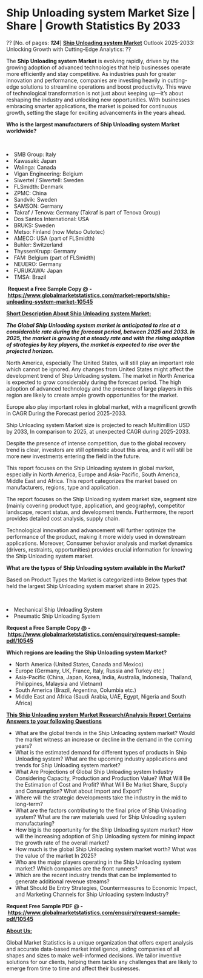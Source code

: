 <H1>Ship Unloading system Market Size | Share | Growth Statistics By 2033</H1><p>?? [No. of pages:&nbsp;<strong><em>124</em></strong>]&nbsp;<strong><a href="https://www.globalmarketstatistics.com/market-reports/ship-unloading-system-market-10545">Ship Unloading system&nbsp;Market</a></strong>&nbsp;Outlook 2025-2033: Unlocking Growth with Cutting-Edge Analytics: ??</p><p>The <strong>Ship Unloading system Market</strong> is evolving rapidly, driven by the growing adoption of advanced technologies that help businesses operate more efficiently and stay competitive. As industries push for greater innovation and performance, companies are investing heavily in cutting-edge solutions to streamline operations and boost productivity. This wave of technological transformation is not just about keeping up&mdash;it&rsquo;s about reshaping the industry and unlocking new opportunities. With businesses embracing smarter applications, the market is poised for continuous growth, setting the stage for exciting advancements in the years ahead.</p><p><strong>Who is the largest manufacturers of Ship Unloading system Market worldwide?</strong></p><p>&nbsp;<li>SMB Group: Italy<li> Kawasaki: Japan<li> Walinga: Canada<li> Vigan Engineering: Belgium<li> Siwertel / Siwertell: Sweden<li> FLSmidth: Denmark<li> ZPMC: China<li> Sandvik: Sweden<li> SAMSON: Germany<li> Takraf / Tenova: Germany (Takraf is part of Tenova Group)<li> Dos Santos International: USA<li> BRUKS: Sweden<li> Metso: Finland (now Metso Outotec)<li> AMECO: USA (part of FLSmidth)<li> Buhler: Switzerland<li> ThyssenKrupp: Germany<li> FAM: Belgium (part of FLSmidth)<li> NEUERO: Germany<li> FURUKAWA: Japan<li> TMSA: Brazil</p><p>&nbsp;<strong>Request a Free Sample Copy @ -&nbsp;<a href="https://www.globalmarketstatistics.com/market-reports/ship-unloading-system-market-10545">https://www.globalmarketstatistics.com/market-reports/ship-unloading-system-market-10545</a></strong></p><p><strong><u>Short Description About Ship Unloading system Market:</u></strong></p><p><strong><em>The Global Ship Unloading system market is anticipated to rise at a considerable rate during the forecast period, between 2025 and 2033. In 2025, the market is growing at a steady rate and with the rising adoption of strategies by key players, the market is expected to rise over the projected horizon.</em></strong></p><p>North America, especially The United States, will still play an important role which cannot be ignored. Any changes from United States might affect the development trend of Ship Unloading system. The market in North America is expected to grow considerably during the forecast period. The high adoption of advanced technology and the presence of large players in this region are likely to create ample growth opportunities for the market.</p><p>Europe also play important roles in global market, with a magnificent growth in CAGR During the Forecast period 2025-2033.</p><p>Ship Unloading system Market size is projected to reach Multimillion USD by 2033, In comparison to 2025, at unexpected CAGR during 2025-2033.</p><p>Despite the presence of intense competition, due to the global recovery trend is clear, investors are still optimistic about this area, and it will still be more new investments entering the field in the future.</p><p>This report focuses on the Ship Unloading system in global market, especially in North America, Europe and Asia-Pacific, South America, Middle East and Africa. This report categorizes the market based on manufacturers, regions, type and application.</p><p>The report focuses on the Ship Unloading system market size, segment size (mainly covering product type, application, and geography), competitor landscape, recent status, and development trends. Furthermore, the report provides detailed cost analysis, supply chain.</p><p>Technological innovation and advancement will further optimize the performance of the product, making it more widely used in downstream applications. Moreover, Consumer behavior analysis and market dynamics (drivers, restraints, opportunities) provides crucial information for knowing the Ship Unloading system market.</p><p><strong>What are the types of Ship Unloading system available in the Market?</strong></p><p>Based on Product Types the Market is categorized into Below types that held the largest Ship Unloading system market share in 2025.</p><p>&nbsp;<li>Mechanical Ship Unloading System<li> Pneumatic Ship Unloading System&nbsp;</p><p><strong>Request a Free Sample Copy @ -&nbsp;<a href="https://www.globalmarketstatistics.com/enquiry/request-sample-pdf/10545">https://www.globalmarketstatistics.com/enquiry/request-sample-pdf/10545</a></strong></p><p><strong>Which regions are leading the Ship Unloading system Market?</strong></p><ul><li>North America (United States, Canada and Mexico)</li><li>Europe (Germany, UK, France, Italy, Russia and Turkey etc.)</li><li>Asia-Pacific (China, Japan, Korea, India, Australia, Indonesia, Thailand, Philippines, Malaysia and Vietnam)</li><li>South America (Brazil, Argentina, Columbia etc.)</li><li>Middle East and Africa (Saudi Arabia, UAE, Egypt, Nigeria and South Africa)</li></ul><p><strong><u>This Ship Unloading system Market Research/Analysis Report Contains Answers to your following Questions</u></strong></p><ul><li>What are the global trends in the Ship Unloading system market? Would the market witness an increase or decline in the demand in the coming years?</li><li>What is the estimated demand for different types of products in Ship Unloading system? What are the upcoming industry applications and trends for Ship Unloading system market?</li><li>What Are Projections of Global Ship Unloading system Industry Considering Capacity, Production and Production Value? What Will Be the Estimation of Cost and Profit? What Will Be Market Share, Supply and Consumption? What about Import and Export?</li><li>Where will the strategic developments take the industry in the mid to long-term?</li><li>What are the factors contributing to the final price of Ship Unloading system? What are the raw materials used for Ship Unloading system manufacturing?</li><li>How big is the opportunity for the Ship Unloading system market? How will the increasing adoption of Ship Unloading system for mining impact the growth rate of the overall market?</li><li>How much is the global Ship Unloading system market worth? What was the value of the market In 2025?</li><li>Who are the major players operating in the Ship Unloading system market? Which companies are the front runners?</li><li>Which are the recent industry trends that can be implemented to generate additional revenue streams?</li><li>What Should Be Entry Strategies, Countermeasures to Economic Impact, and Marketing Channels for Ship Unloading system Industry?</li></ul><p><strong>Request Free Sample PDF @ -&nbsp;<a href="https://www.globalmarketstatistics.com/enquiry/request-sample-pdf/10545">https://www.globalmarketstatistics.com/enquiry/request-sample-pdf/10545</a></strong></p><p><strong><u>About Us:</u></strong></p><p>Global Market Statistics&nbsp;is a unique organization that offers expert analysis and accurate data-based market intelligence, aiding companies of all shapes and sizes to make well-informed decisions. We tailor inventive solutions for our clients, helping them tackle any challenges that are likely to emerge from time to time and affect their businesses.</p>
